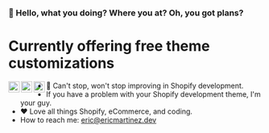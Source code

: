 ### 👋 Hello, what you doing? Where you at? Oh, you got plans?

# Currently offering free theme customizations


<a href="https://discord.gg/rbRE2QGE">
  <img align="left" alt="Eric's Discord" width="22px" src="https://raw.githubusercontent.com/peterthehan/peterthehan/master/assets/discord.svg" />
</a>
<a href="https://twitter.com/ericmartinezdev">
  <img align="left" alt="Eric Martinez | Twitter" width="22px" src="https://raw.githubusercontent.com/peterthehan/peterthehan/master/assets/twitter.svg" />
</a>
<a href="https://www.linkedin.com/in/eric-martinez-0b2232198/">
  <img align="left" alt="Eric's LinkedIN" width="22px" src="https://raw.githubusercontent.com/peterthehan/peterthehan/master/assets/linkedin.svg" />
</a>


- 🛑 Can't stop, won't stop improving in Shopify development.  
- If you have a problem with your Shopify development theme, I'm your guy. 
- ❤️ Love all things Shopify, eCommerce, and coding. 
- How to reach me: eric@ericmartinez.dev
